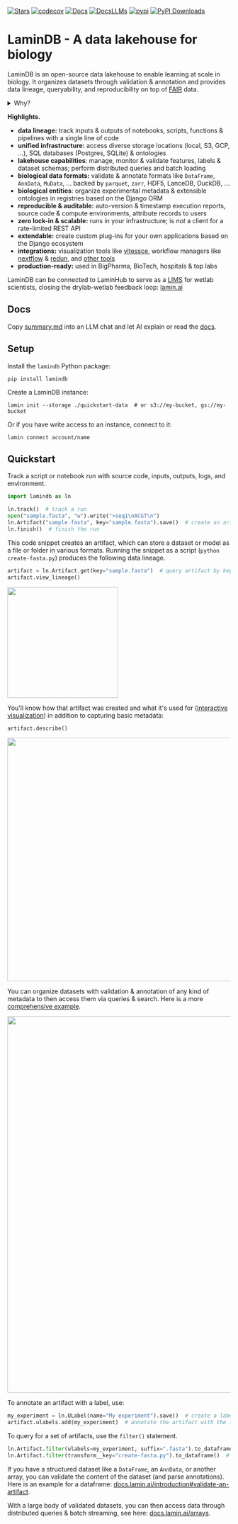 [![Stars](https://img.shields.io/github/stars/laminlabs/lamindb?logo=GitHub)](https://github.com/laminlabs/lamindb)
[![codecov](https://codecov.io/gh/laminlabs/lamindb/branch/main/graph/badge.svg?token=VKMRJ7OWR3)](https://codecov.io/gh/laminlabs/lamindb)
[![Docs](https://img.shields.io/badge/docs-humans-yellow)](https://docs.lamin.ai)
[![DocsLLMs](https://img.shields.io/badge/docs-LLMs-yellow)](https://docs.lamin.ai/summary.md)
[![pypi](https://img.shields.io/pypi/v/lamindb?color=blue&label=pypi%20package)](https://pypi.org/project/lamindb)
[![PyPI Downloads](https://img.shields.io/pepy/dt/lamindb?logo=pypi)](https://pepy.tech/project/lamindb)

# LaminDB - A data lakehouse for biology

LaminDB is an open-source data lakehouse to enable learning at scale in biology.
It organizes datasets through validation & annotation and provides data lineage, queryability, and reproducibility on top of [FAIR](https://en.wikipedia.org/wiki/FAIR_data) data.

<details>
<summary>Why?</summary>

Reproducing analytical results or understanding how a dataset or model was created can be a pain.
Let alone training models on historical data, LIMS & ELN systems, orthogonal assays, or datasets generated by other teams.
Even maintaining a mere overview of a project's or team's datasets & analyses is harder than it sounds.

Biological datasets are typically managed with versioned storage systems, GUI-focused community or SaaS platforms, structureless data lakes, rigid data warehouses (SQL, monolithic arrays), and data lakehouses for tabular data.

LaminDB extends the lakehouse architecture to biological registries & datasets beyond tables (`DataFrame`, `AnnData`, `.zarr`, `.tiledbsoma`, ...) with enough structure to enable queries and enough freedom to keep the pace of R&D high.
Moreover, it provides context through data lineage -- tracing data and code, scientists and models -- and abstractions for biological domain knowledge and experimental metadata.

</details>

**Highlights.**

- **data lineage:** track inputs & outputs of notebooks, scripts, functions & pipelines with a single line of code
- **unified infrastructure:** access diverse storage locations (local, S3, GCP, ...), SQL databases (Postgres, SQLite) & ontologies
- **lakehouse capabilities**: manage, monitor & validate features, labels & dataset schemas; perform distributed queries and batch loading
- **biological data formats:** validate & annotate formats like `DataFrame`, `AnnData`, `MuData`, ... backed by `parquet`, `zarr`, HDF5, LanceDB, DuckDB, ...
- **biological entities**: organize experimental metadata & extensible ontologies in registries based on the Django ORM
- **reproducible & auditable:** auto-version & timestamp execution reports, source code & compute environments, attribute records to users
- **zero lock-in & scalable:** runs in your infrastructure; is _not_ a client for a rate-limited REST API
- **extendable:** create custom plug-ins for your own applications based on the Django ecosystem
- **integrations:** visualization tools like [vitessce](https://docs.lamin.ai/vitessce), workflow managers like [nextflow](https://docs.lamin.ai/nextflow) & [redun](https://docs.lamin.ai/redun), and [other tools](https://docs.lamin.ai/integrations)
- **production-ready:** used in BigPharma, BioTech, hospitals & top labs

LaminDB can be connected to LaminHub to serve as a [LIMS](https://en.wikipedia.org/wiki/Laboratory_information_management_system) for wetlab scientists, closing the drylab-wetlab feedback loop: [lamin.ai](https://lamin.ai)

## Docs

Copy [summary.md](https://docs.lamin.ai/summary.md) into an LLM chat and let AI explain or read the [docs](https://docs.lamin.ai).

## Setup

<!-- copied from quick-setup-lamindb.md -->

Install the `lamindb` Python package:

```shell
pip install lamindb
```

Create a LaminDB instance:

```shell
lamin init --storage ./quickstart-data  # or s3://my-bucket, gs://my-bucket
```

Or if you have write access to an instance, connect to it:

```shell
lamin connect account/name
```

## Quickstart

<!-- copied from preface.md -->

Track a script or notebook run with source code, inputs, outputs, logs, and environment.

<!-- copied from py-quickstart.py -->

```python
import lamindb as ln

ln.track()  # track a run
open("sample.fasta", "w").write(">seq1\nACGT\n")
ln.Artifact("sample.fasta", key="sample.fasta").save()  # create an artifact
ln.finish()  # finish the run
```

<!-- from here on, slight deviation from preface.md, where all this is treated in the walk through in more depth -->

This code snippet creates an artifact, which can store a dataset or model as a file or folder in various formats.
Running the snippet as a script (`python create-fasta.py`) produces the following data lineage.

```python
artifact = ln.Artifact.get(key="sample.fasta")  # query artifact by key
artifact.view_lineage()
```

<img src="https://lamin-site-assets.s3.amazonaws.com/.lamindb/EkQATsQL5wqC95Wj0005.png" width="250">

You'll know how that artifact was created and what it's used for ([interactive visualization](https://lamin.ai/laminlabs/lamindata/artifact/8incOOgjn6F0K1TS)) in addition to capturing basic metadata:

```python
artifact.describe()
```

<img src="https://lamin-site-assets.s3.amazonaws.com/.lamindb/BOTCBgHDAvwglN3U0002.png" width="550">

You can organize datasets with validation & annotation of any kind of metadata to then access them via queries & search. Here is a more [comprehensive example](https://lamin.ai/laminlabs/lamindata/artifact/9K1dteZ6Qx0EXK8g).

<img src="https://lamin-site-assets.s3.amazonaws.com/.lamindb/6sofuDVvTANB0f480002.png" width="850">

To annotate an artifact with a label, use:

```python
my_experiment = ln.ULabel(name="My experiment").save()  # create a label in the universal label ontology
artifact.ulabels.add(my_experiment)  # annotate the artifact with the label
```

To query for a set of artifacts, use the `filter()` statement.

```python
ln.Artifact.filter(ulabels=my_experiment, suffix=".fasta").to_dataframe()  # query by suffix and the ulabel we just created
ln.Artifact.filter(transform__key="create-fasta.py").to_dataframe()  # query by the name of the script we just ran
```

If you have a structured dataset like a `DataFrame`, an `AnnData`, or another array, you can validate the content of the dataset (and parse annotations).
Here is an example for a dataframe: [docs.lamin.ai/introduction#validate-an-artifact](https://docs.lamin.ai/introduction#validate-an-artifact).

With a large body of validated datasets, you can then access data through distributed queries & batch streaming, see here: [docs.lamin.ai/arrays](https://docs.lamin.ai/arrays).
